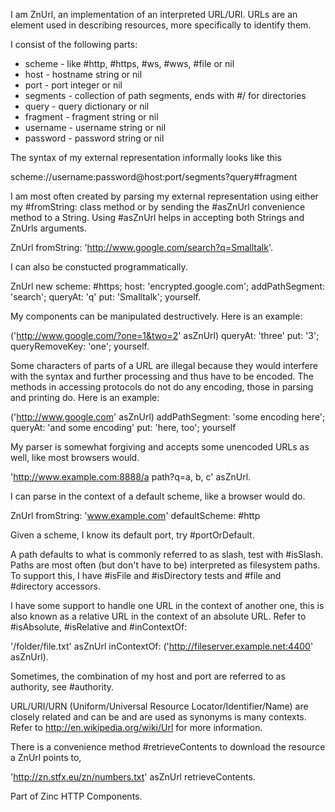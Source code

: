 I am ZnUrl, an implementation of an interpreted URL/URI.URLs are an element used in describing resources, more specifically to identify them.I consist of the following parts:  - scheme - like #http, #https, #ws, #wws, #file or nil  - host - hostname string or nil  - port - port integer or nil  - segments - collection of path segments, ends with #/ for directories  - query - query dictionary or nil  - fragment - fragment string or nil  - username - username string or nil  - password - password string or nilThe syntax of my external representation informally looks like this  scheme://username:password@host:port/segments?query#fragmentI am most often created by parsing my external representation using either my #fromString: class method or by sending the #asZnUrl convenience method to a String. Using #asZnUrl helps in accepting both Strings and ZnUrls arguments.  ZnUrl fromString: 'http://www.google.com/search?q=Smalltalk'.I can also be constucted programmatically.  ZnUrl new     scheme: #https;     host: 'encrypted.google.com';     addPathSegment: 'search';     queryAt: 'q' put: 'Smalltalk';     yourself.  My components can be manipulated destructively. Here is an example:  ('http://www.google.com/?one=1&two=2' asZnUrl)    queryAt: 'three' put: '3';    queryRemoveKey: 'one';    yourself.Some characters of parts of a URL are illegal because they would interfere with the syntax and further processing and thus have to be encoded. The methods in accessing protocols do not do any encoding, those in parsing and printing do. Here is an example:  ('http://www.google.com' asZnUrl)    addPathSegment: 'some encoding here';    queryAt: 'and some encoding' put: 'here, too';    yourselfMy parser is somewhat forgiving and accepts some unencoded URLs as well, like most browsers would.  'http://www.example.com:8888/a path?q=a, b, c' asZnUrl.I can parse in the context of a default scheme, like a browser would do.  ZnUrl fromString: 'www.example.com' defaultScheme: #httpGiven a scheme, I know its default port, try #portOrDefault.A path defaults to what is commonly referred to as slash, test with #isSlash. Paths are most often (but don't have to be) interpreted as filesystem paths. To support this, I have #isFile and #isDirectory tests and #file and #directory accessors.I have some support to handle one URL in the context of another one, this is also known as a relative URL in the context of an absolute URL. Refer to #isAbsolute, #isRelative and #inContextOf:  '/folder/file.txt' asZnUrl inContextOf: ('http://fileserver.example.net:4400' asZnUrl).Sometimes, the combination of my host and port are referred to as authority, see #authority.URL/URI/URN (Uniform/Universal Resource Locator/Identifier/Name) are closely related and can be and are used as synonyms is many contexts. Refer to http://en.wikipedia.org/wiki/Url for more information.There is a convenience method #retrieveContents to download the resource a ZnUrl points to,  'http://zn.stfx.eu/zn/numbers.txt' asZnUrl retrieveContents.  Part of Zinc HTTP Components.